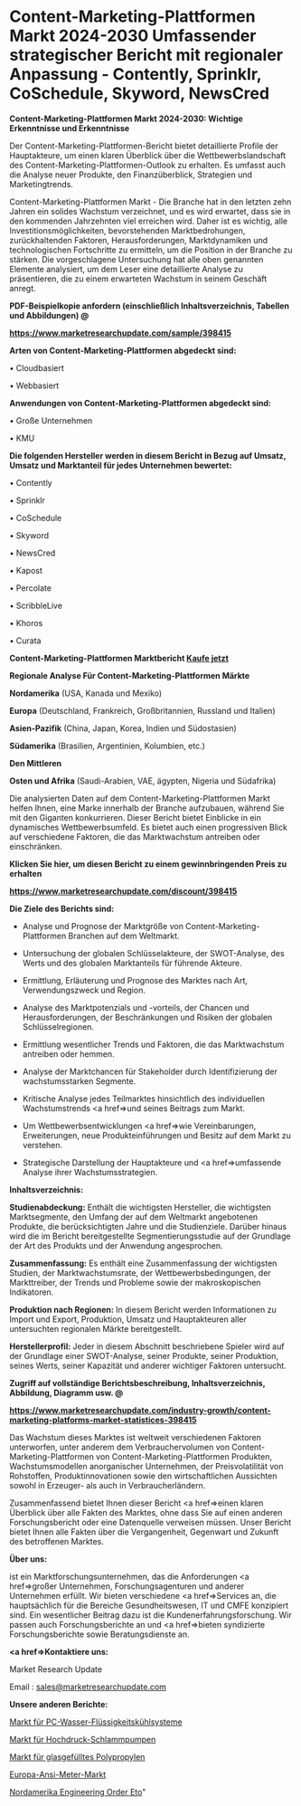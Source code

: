 # Content-Marketing-Plattformen Markt 2024-2030 Umfassender strategischer Bericht mit regionaler Anpassung - Contently, Sprinklr, CoSchedule, Skyword, NewsCred

<strong>Content-Marketing-Plattformen Markt 2024-2030: Wichtige Erkenntnisse und Erkenntnisse</strong>

Der Content-Marketing-Plattformen-Bericht bietet detaillierte Profile der Hauptakteure, um einen klaren Überblick über die Wettbewerbslandschaft des Content-Marketing-Plattformen-Outlook zu erhalten. Es umfasst auch die Analyse neuer Produkte, den Finanzüberblick, Strategien und Marketingtrends.

Content-Marketing-Plattformen Markt - Die Branche hat in den letzten zehn Jahren ein solides Wachstum verzeichnet, und es wird erwartet, dass sie in den kommenden Jahrzehnten viel erreichen wird. Daher ist es wichtig, alle Investitionsmöglichkeiten, bevorstehenden Marktbedrohungen, zurückhaltenden Faktoren, Herausforderungen, Marktdynamiken und technologischen Fortschritte zu ermitteln, um die Position in der Branche zu stärken. Die vorgeschlagene Untersuchung hat alle oben genannten Elemente analysiert, um dem Leser eine detaillierte Analyse zu präsentieren, die zu einem erwarteten Wachstum in seinem Geschäft anregt.



<strong><b>PDF-Beispielkopie anfordern (einschließlich Inhaltsverzeichnis, Tabellen und Abbildungen) @ </b></strong>

<strong><a href=https://www.marketresearchupdate.com/sample/398415>

<strong>https://www.marketresearchupdate.com/sample/398415</u></a></strong></strong>



<strong>Arten von Content-Marketing-Plattformen abgedeckt sind:</strong>

• Cloudbasiert

• Webbasiert



<strong>Anwendungen von Content-Marketing-Plattformen abgedeckt sind:</strong>

• Große Unternehmen

• KMU



<strong>Die folgenden Hersteller werden in diesem Bericht in Bezug auf Umsatz, Umsatz und Marktanteil für jedes Unternehmen bewertet:</strong>

• Contently

• Sprinklr

• CoSchedule

• Skyword

• NewsCred

• Kapost

• Percolate

• ScribbleLive

• Khoros

• Curata



<strong>Content-Marketing-Plattformen Marktbericht <a href=https://www.marketresearchupdate.com/buynow/398415>Kaufe jetzt</a></strong>



<strong>Regionale Analyse Für Content-Marketing-Plattformen Märkte</strong>



<strong>Nordamerika</strong> (USA, Kanada und Mexiko)



<strong>Europa</strong> (Deutschland, Frankreich, Großbritannien, Russland und Italien)



<strong>Asien-Pazifik</strong> (China, Japan, Korea, Indien und Südostasien)



<strong>Südamerika</strong> (Brasilien, Argentinien, Kolumbien, etc.)



<strong>Den Mittleren</strong> 

<strong>Osten und Afrika</strong> (Saudi-Arabien, VAE, ägypten, Nigeria und Südafrika)

Die analysierten Daten auf dem Content-Marketing-Plattformen Markt helfen Ihnen, eine Marke innerhalb der Branche aufzubauen, während Sie mit den Giganten konkurrieren. Dieser Bericht bietet Einblicke in ein dynamisches Wettbewerbsumfeld. Es bietet auch einen progressiven Blick auf verschiedene Faktoren, die das Marktwachstum antreiben oder einschränken.



<strong>Klicken Sie hier, um diesen Bericht zu einem gewinnbringenden Preis zu erhalten
</strong>

<strong><a href=https://www.marketresearchupdate.com/discount/398415>https://www.marketresearchupdate.com/discount/398415</b></u></strong></a>



<strong>Die Ziele des Berichts sind:</strong>

- Analyse und Prognose der Marktgröße von Content-Marketing-Plattformen Branchen auf dem Weltmarkt.

- Untersuchung der globalen Schlüsselakteure, der SWOT-Analyse, des Werts und des globalen Marktanteils für führende Akteure.

- Ermittlung, Erläuterung und Prognose des Marktes nach Art, Verwendungszweck und Region.

- Analyse des Marktpotenzials und -vorteils, der Chancen und Herausforderungen, der Beschränkungen und Risiken der globalen Schlüsselregionen.

- Ermittlung wesentlicher Trends und Faktoren, die das Marktwachstum antreiben oder hemmen.

- Analyse der Marktchancen für Stakeholder durch Identifizierung der wachstumsstarken Segmente.

- Kritische Analyse jedes Teilmarktes hinsichtlich des individuellen Wachstumstrends <a href=>und</a> seines Beitrags zum Markt.

- Um Wettbewerbsentwicklungen <a href=>wie</a> Vereinbarungen, Erweiterungen, neue Produkteinführungen und Besitz auf dem Markt zu verstehen.

- Strategische Darstellung der Hauptakteure und <a href=>umfas</a>sende Analyse ihrer Wachstumsstrategien.



<strong>Inhaltsverzeichnis:</strong>



<strong>Studienabdeckung:</strong> Enthält die wichtigsten Hersteller, die wichtigsten Marktsegmente, den Umfang der auf dem Weltmarkt angebotenen Produkte, die berücksichtigten Jahre und die Studienziele. Darüber hinaus wird die im Bericht bereitgestellte Segmentierungsstudie auf der Grundlage der Art des Produkts und der Anwendung angesprochen.



<strong>Zusammenfassung:</strong> Es enthält eine Zusammenfassung der wichtigsten Studien, der Marktwachstumsrate, der Wettbewerbsbedingungen, der Markttreiber, der Trends und Probleme sowie der makroskopischen Indikatoren.



<strong>Produktion nach Regionen:</strong> In diesem Bericht werden Informationen zu Import und Export, Produktion, Umsatz und Hauptakteuren aller untersuchten regionalen Märkte bereitgestellt.



<strong>Herstellerprofil:</strong> Jeder in diesem Abschnitt beschriebene Spieler wird auf der Grundlage einer SWOT-Analyse, seiner Produkte, seiner Produktion, seines Werts, seiner Kapazität und anderer wichtiger Faktoren untersucht.



<strong><b>Zugriff auf vollständige Berichtsbeschreibung, Inhaltsverzeichnis, Abbildung, Diagramm usw. @ </b></strong>

<strong><a href=https://www.marketresearchupdate.com/industry-growth/content-marketing-platforms-market-statistices-398415>https://www.marketresearchupdate.com/industry-growth/content-marketing-platforms-market-statistices-398415</a></strong>

Das Wachstum dieses Marktes ist weltweit verschiedenen Faktoren unterworfen, unter anderem dem Verbrauchervolumen von Content-Marketing-Plattformen von Content-Marketing-Plattformen Produkten, Wachstumsmodellen anorganischer Unternehmen, der Preisvolatilität von Rohstoffen, Produktinnovationen sowie den wirtschaftlichen Aussichten sowohl in Erzeuger- als auch in Verbraucherländern.

Zusammenfassend bietet Ihnen dieser Bericht <a href=>einen</a> klaren Überblick über alle Fakten des Marktes, ohne dass Sie auf einen anderen Forschungsbericht oder eine Datenquelle verweisen müssen. Unser Bericht bietet Ihnen alle Fakten über die Vergangenheit, Gegenwart und Zukunft des betroffenen Marktes.



<strong>Über uns:</strong>

 ist ein Marktforschungsunternehmen, das die Anforderungen <a href=>großer</a> Unternehmen, Forschungsagenturen und anderer Unternehmen erfüllt. Wir bieten verschiedene <a href=>Services</a> an, die hauptsächlich für die Bereiche Gesundheitswesen, IT und CMFE konzipiert sind. Ein wesentlicher Beitrag dazu ist die Kundenerfahrungsforschung. Wir passen auch Forschungsberichte an und <a href=>bieten</a> syndizierte Forschungsberichte sowie Beratungsdienste an.



<strong><a href=>Kontaktiere uns:</a></strong>

Market Research Update

Email : sales@marketresearchupdate.com



<strong>Unsere anderen Berichte:</strong>

<a href=https://www.linkedin.com/pulse/pc-water-liquid-cooling-system-market-insights>Markt für PC-Wasser-Flüssigkeitskühlsysteme</a>

<a href=https://www.linkedin.com/pulse/high-pressure-mud-pump-market-outlooks-2023>Markt für Hochdruck-Schlammpumpen</a>

<a href=https://www.linkedin.com/pulse/glass-filled-polypropylene-market-size-share-outlook-growth>Markt für glasgefülltes Polypropylen</a>

<a href=https://www.linkedin.com/pulse/europe-ansi-meter-market-size-production-growth>Europa-Ansi-Meter-Markt</a>

<a href=https://www.linkedin.com/pulse/north-america-engineering-order-eto>Nordamerika Engineering Order Eto</a>"
